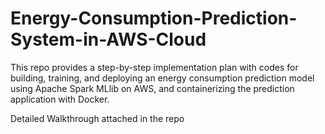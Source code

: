# Energy-Consumption-Prediction-System-in-AWS-Cloud
This repo provides a step-by-step implementation plan with codes for building, training, and deploying an energy consumption prediction model using Apache Spark MLlib on AWS, and containerizing the prediction application with Docker.

Detailed Walkthrough attached in the repo

